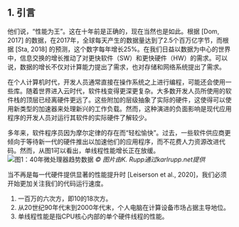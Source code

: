## 1. 引言

他们说，“性能为王”。这在十年前是正确的，现在当然也是如此。根据 [Dom, 2017] 的数据，在2017年，全球每天产生的数据量达到了2.5个百万亿字节，而根据 [Sta, 2018] 的预测，这个数字每年增长25%。在我们日益以数据为中心的世界中，信息交换的增长推动了对更快软件（SW）和更快硬件（HW）的需求。可以说，数据的增长不仅对计算能力提出了需求，也对存储和网络系统提出了需求。

在个人计算机时代，开发人员通常直接在操作系统之上进行编程，可能还会使用一些库。随着世界进入云时代，软件栈变得更深更复杂。大多数开发人员所使用的软件栈的顶层已经离硬件更远了。这些附加的层级抽象了实际的硬件，这使得可以使用新类型的加速器来处理新兴的工作负载。然而，这种演进的负面影响是现代应用程序的开发人员对运行其软件的实际硬件了解较少。

多年来，软件程序员因为摩尔定律的存在而“轻松愉快”。过去，一些软件供应商更倾向于等待新一代的硬件推出以加速他们的应用程序，而不花费人力资源改进代码。然而，从图1可以看出，单线程性能增长正在放缓。
![图1：40年微处理器趋势数据](https://www.karlrupp.net/wp-content/uploads/2015/06/40-years-processor-trend.png)
*© 图片由K. Rupp通过karlrupp.net提供*

当不再是每一代硬件提供显著的性能提升时 [Leiserson et al., 2020]，我们必须开始更加关注我们的代码运行速度。

1. 一百万的六次方，即10的18次方。
2. 从20世纪90年代末到2000年代末，个人电脑在计算设备市场占据主导地位。
3. 单线程性能是指CPU核心内部的单个硬件线程的性能。

